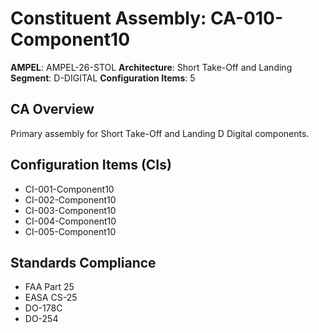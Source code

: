 # Constituent Assembly: CA-010-Component10

**AMPEL**: AMPEL-26-STOL
**Architecture**: Short Take-Off and Landing
**Segment**: D-DIGITAL
**Configuration Items**: 5

## CA Overview
Primary assembly for Short Take-Off and Landing D Digital components.

## Configuration Items (CIs)
- CI-001-Component10
- CI-002-Component10
- CI-003-Component10
- CI-004-Component10
- CI-005-Component10

## Standards Compliance
- FAA Part 25
- EASA CS-25
- DO-178C
- DO-254
